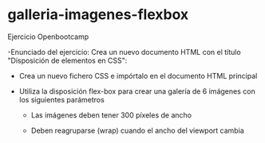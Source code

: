 # galleria-imagenes-flexbox
Ejercicio Openbootcamp

-Enunciado del ejercicio: Crea un nuevo documento HTML con el título "Disposición de elementos en CSS":

- Crea un nuevo fichero CSS e impórtalo en el documento HTML principal

- Utiliza la disposición flex-box para crear una galería de 6 imágenes con los siguientes parámetros

   *  Las imágenes deben tener 300 píxeles de ancho

   *  Deben reagruparse (wrap) cuando el ancho del viewport cambia


